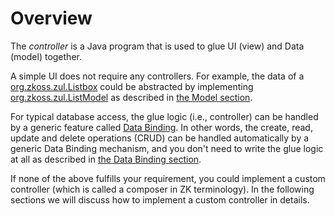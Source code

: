 # Overview

The *controller* is a Java program that is used to glue UI (view) and
Data (model) together.

A simple UI does not require any controllers. For example, the data of a
[org.zkoss.zul.Listbox](https://www.zkoss.org/javadoc/latest/zk/org/zkoss/zul/Listbox.html) could be abstracted by
implementing [org.zkoss.zul.ListModel](https://www.zkoss.org/javadoc/latest/zk/org/zkoss/zul/ListModel.html)
as described in [the Model section]({{site.baseurl}}/zk_dev_ref/mvc/model).

For typical database access, the glue logic (i.e., controller) can be
handled by a generic feature called [Data Binding]({{site.baseurl}}/zk_dev_ref/mvvm/data_binding). In
other words, the create, read, update and delete operations (CRUD) can
be handled automatically by a generic Data Binding mechanism, and you
don't need to write the glue logic at all as described in [the Data Binding section]({{site.baseurl}}/zk_dev_ref/mvvm/data_binding).

If none of the above fulfills your requirement, you could implement a
custom controller (which is called a composer in ZK terminology). In the
following sections we will discuss how to implement a custom controller
in details.
